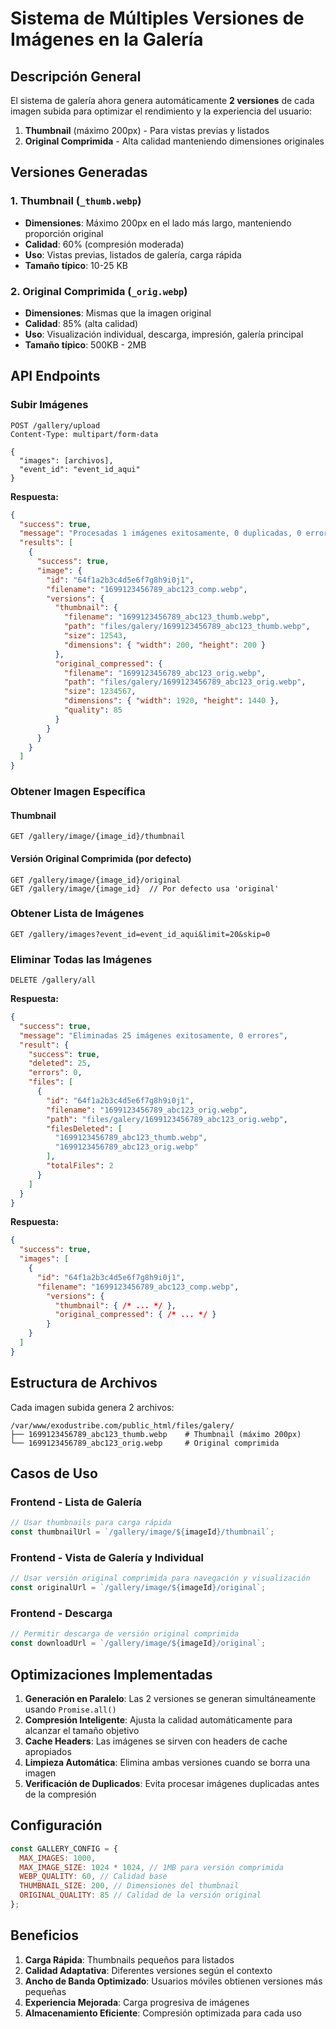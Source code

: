# Sistema de Múltiples Versiones de Imágenes en la Galería

## Descripción General

El sistema de galería ahora genera automáticamente **2 versiones** de cada imagen subida para optimizar el rendimiento y la experiencia del usuario:

1. **Thumbnail** (máximo 200px) - Para vistas previas y listados
2. **Original Comprimida** - Alta calidad manteniendo dimensiones originales

## Versiones Generadas

### 1. Thumbnail (`_thumb.webp`)
- **Dimensiones**: Máximo 200px en el lado más largo, manteniendo proporción original
- **Calidad**: 60% (compresión moderada)
- **Uso**: Vistas previas, listados de galería, carga rápida
- **Tamaño típico**: 10-25 KB

### 2. Original Comprimida (`_orig.webp`)
- **Dimensiones**: Mismas que la imagen original
- **Calidad**: 85% (alta calidad)
- **Uso**: Visualización individual, descarga, impresión, galería principal
- **Tamaño típico**: 500KB - 2MB

## API Endpoints

### Subir Imágenes
```http
POST /gallery/upload
Content-Type: multipart/form-data

{
  "images": [archivos],
  "event_id": "event_id_aqui"
}
```

**Respuesta:**
```json
{
  "success": true,
  "message": "Procesadas 1 imágenes exitosamente, 0 duplicadas, 0 errores",
  "results": [
    {
      "success": true,
      "image": {
        "id": "64f1a2b3c4d5e6f7g8h9i0j1",
        "filename": "1699123456789_abc123_comp.webp",
        "versions": {
          "thumbnail": {
            "filename": "1699123456789_abc123_thumb.webp",
            "path": "files/galery/1699123456789_abc123_thumb.webp",
            "size": 12543,
            "dimensions": { "width": 200, "height": 200 }
          },
          "original_compressed": {
            "filename": "1699123456789_abc123_orig.webp",
            "path": "files/galery/1699123456789_abc123_orig.webp",
            "size": 1234567,
            "dimensions": { "width": 1920, "height": 1440 },
            "quality": 85
          }
        }
      }
    }
  ]
}
```

### Obtener Imagen Específica

#### Thumbnail
```http
GET /gallery/image/{image_id}/thumbnail
```

#### Versión Original Comprimida (por defecto)
```http
GET /gallery/image/{image_id}/original
GET /gallery/image/{image_id}  // Por defecto usa 'original'
```

### Obtener Lista de Imágenes
```http
GET /gallery/images?event_id=event_id_aqui&limit=20&skip=0
```

### Eliminar Todas las Imágenes
```http
DELETE /gallery/all
```

**Respuesta:**
```json
{
  "success": true,
  "message": "Eliminadas 25 imágenes exitosamente, 0 errores",
  "result": {
    "success": true,
    "deleted": 25,
    "errors": 0,
    "files": [
      {
        "id": "64f1a2b3c4d5e6f7g8h9i0j1",
        "filename": "1699123456789_abc123_orig.webp",
        "path": "files/galery/1699123456789_abc123_orig.webp",
        "filesDeleted": [
          "1699123456789_abc123_thumb.webp",
          "1699123456789_abc123_orig.webp"
        ],
        "totalFiles": 2
      }
    ]
  }
}
```

**Respuesta:**
```json
{
  "success": true,
  "images": [
    {
      "id": "64f1a2b3c4d5e6f7g8h9i0j1",
      "filename": "1699123456789_abc123_comp.webp",
        "versions": {
          "thumbnail": { /* ... */ },
          "original_compressed": { /* ... */ }
        }
    }
  ]
}
```

## Estructura de Archivos

Cada imagen subida genera 2 archivos:

```
/var/www/exodustribe.com/public_html/files/galery/
├── 1699123456789_abc123_thumb.webp    # Thumbnail (máximo 200px)
└── 1699123456789_abc123_orig.webp     # Original comprimida
```

## Casos de Uso

### Frontend - Lista de Galería
```javascript
// Usar thumbnails para carga rápida
const thumbnailUrl = `/gallery/image/${imageId}/thumbnail`;
```

### Frontend - Vista de Galería y Individual
```javascript
// Usar versión original comprimida para navegación y visualización
const originalUrl = `/gallery/image/${imageId}/original`;
```

### Frontend - Descarga
```javascript
// Permitir descarga de versión original comprimida
const downloadUrl = `/gallery/image/${imageId}/original`;
```

## Optimizaciones Implementadas

1. **Generación en Paralelo**: Las 2 versiones se generan simultáneamente usando `Promise.all()`
2. **Compresión Inteligente**: Ajusta la calidad automáticamente para alcanzar el tamaño objetivo
3. **Cache Headers**: Las imágenes se sirven con headers de cache apropiados
4. **Limpieza Automática**: Elimina ambas versiones cuando se borra una imagen
5. **Verificación de Duplicados**: Evita procesar imágenes duplicadas antes de la compresión

## Configuración

```javascript
const GALLERY_CONFIG = {
  MAX_IMAGES: 1000,
  MAX_IMAGE_SIZE: 1024 * 1024, // 1MB para versión comprimida
  WEBP_QUALITY: 60, // Calidad base
  THUMBNAIL_SIZE: 200, // Dimensiones del thumbnail
  ORIGINAL_QUALITY: 85 // Calidad de la versión original
};
```

## Beneficios

1. **Carga Rápida**: Thumbnails pequeños para listados
2. **Calidad Adaptativa**: Diferentes versiones según el contexto
3. **Ancho de Banda Optimizado**: Usuarios móviles obtienen versiones más pequeñas
4. **Experiencia Mejorada**: Carga progresiva de imágenes
5. **Almacenamiento Eficiente**: Compresión optimizada para cada uso
